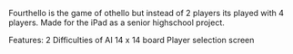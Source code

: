 Fourthello is the game of othello but instead of 2 players its played with 4 players. Made for the iPad as a senior highschool project.

Features:
2 Difficulties of AI
14 x 14 board
Player selection screen
